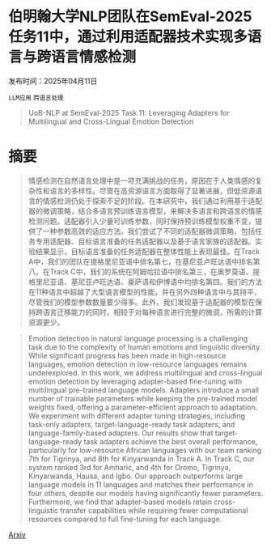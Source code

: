 # 伯明翰大学NLP团队在SemEval-2025任务11中，通过利用适配器技术实现多语言与跨语言情感检测

发布时间：2025年04月11日

`LLM应用` `跨语言处理`

> UoB-NLP at SemEval-2025 Task 11: Leveraging Adapters for Multilingual and Cross-Lingual Emotion Detection

# 摘要

> 情感检测在自然语言处理中是一项充满挑战的任务，原因在于人类情感的复杂性和语言的多样性。尽管在高资源语言方面取得了显著进展，但低资源语言的情感检测仍处于探索不足的阶段。在本研究中，我们通过利用基于适配器的微调策略，结合多语言预训练语言模型，来解决多语言和跨语言的情感检测问题。适配器引入少量可训练参数，同时保持预训练模型权重不变，提供了一种参数高效的适应方法。我们尝试了不同的适配器微调策略，包括任务专用适配器、目标语言准备的任务适配器以及基于语言家族的适配器。实验结果显示，目标语言准备的任务适配器在整体性能上表现最佳。在Track A中，我们的团队在提格里尼亚语中排名第七，在基尼亚卢旺达语中排名第八。在Track C中，我们的系统在阿姆哈拉语中排名第三，在奥罗莫语、提格里尼亚语、基尼亚卢旺达语、豪萨语和伊博语中均排名第四。我们的方法在11种语言中超越了大型语言模型的性能，并在另外四种语言中与其持平，尽管我们的模型参数数量要少得多。此外，我们发现基于适配器的模型在保持跨语言迁移能力的同时，相较于对每种语言进行完整的微调，所需的计算资源更少。

> Emotion detection in natural language processing is a challenging task due to the complexity of human emotions and linguistic diversity. While significant progress has been made in high-resource languages, emotion detection in low-resource languages remains underexplored. In this work, we address multilingual and cross-lingual emotion detection by leveraging adapter-based fine-tuning with multilingual pre-trained language models. Adapters introduce a small number of trainable parameters while keeping the pre-trained model weights fixed, offering a parameter-efficient approach to adaptation. We experiment with different adapter tuning strategies, including task-only adapters, target-language-ready task adapters, and language-family-based adapters. Our results show that target-language-ready task adapters achieve the best overall performance, particularly for low-resource African languages with our team ranking 7th for Tigrinya, and 8th for Kinyarwanda in Track A. In Track C, our system ranked 3rd for Amharic, and 4th for Oromo, Tigrinya, Kinyarwanda, Hausa, and Igbo. Our approach outperforms large language models in 11 languages and matches their performance in four others, despite our models having significantly fewer parameters. Furthermore, we find that adapter-based models retain cross-linguistic transfer capabilities while requiring fewer computational resources compared to full fine-tuning for each language.

[Arxiv](https://arxiv.org/abs/2504.08543)